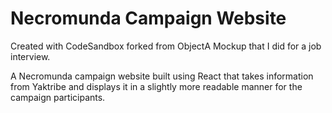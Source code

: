 # Necromunda Campaign Website
Created with CodeSandbox
forked from ObjectA Mockup that I did for a job interview.

A Necromunda campaign website built using React that takes information from Yaktribe and displays it in a slightly more readable manner for the campaign participants.
